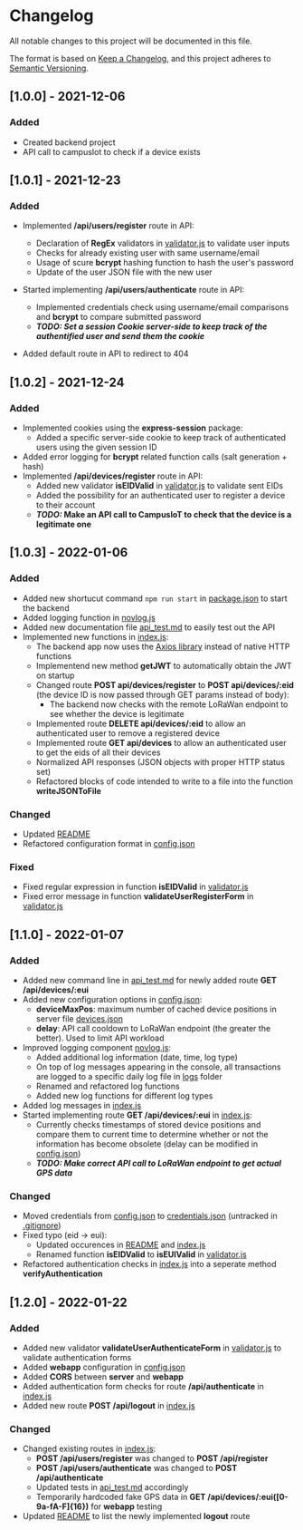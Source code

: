 # Changelog

All notable changes to this project will be documented in this file.

The format is based on [Keep a Changelog](https://keepachangelog.com/en/1.0.0/),
and this project adheres to [Semantic Versioning](https://semver.org/spec/v2.0.0.html).

## [1.0.0] - 2021-12-06

### Added

- Created backend project
- API call to campusIot to check if a device exists

## [1.0.1] - 2021-12-23

### Added

- Implemented **/api/users/register** route in API:

  - Declaration of **RegEx** validators in [validator.js](./validator.js) to validate user inputs
  - Checks for already existing user with same username/email
  - Usage of scure **bcrypt** hashing function to hash the user's password
  - Update of the user JSON file with the new user

- Started implementing **/api/users/authenticate** route in API:

  - Implemented credentials check using username/email comparisons and **bcrypt** to compare submitted password
  - **_TODO: Set a session Cookie server-side to keep track of the authentified user and send them the cookie_**

- Added default route in API to redirect to 404

## [1.0.2] - 2021-12-24

### Added

- Implemented cookies using the **express-session** package:
  - Added a specific server-side cookie to keep track of authenticated users using the given session ID
- Added error logging for **bcrypt** related function calls (salt generation + hash)
- Implemented **/api/devices/register** route in API:
  - Added new validator **isEIDValid** in [validator.js](./validator.js) to validate sent EIDs
  - Added the possibility for an authenticated user to register a device to their account
  - **_TODO:_ Make an API call to CampusIoT to check that the device is a legitimate one**

## [1.0.3] - 2022-01-06

### Added

- Added new shortucut command `npm run start` in [package.json](./package.json) to start the backend
- Added logging function in [novlog.js](./novlog.js)
- Added new documentation file [api_test.md](./api_test.md) to easily test out the API
- Implemented new functions in [index.js](./index.js):
  - The backend app now uses the [Axios library](https://axios-http.com/) instead of native HTTP functions
  - Implementend new method **getJWT** to automatically obtain the JWT on startup
  - Changed route **POST api/devices/register** to **POST api/devices/:eid** (the device ID is now passed through GET params instead of body):
    - The backend now checks with the remote LoRaWan endpoint to see whether the device is legitimate
  - Implemented route **DELETE api/devices/:eid** to allow an authenticated user to remove a registered device
  - Implemented route **GET api/devices** to allow an authenticated user to get the eids of all their devices
  - Normalized API responses (JSON objects with proper HTTP status set)
  - Refactored blocks of code intended to write to a file into the function **writeJSONToFile**

### Changed

- Updated [README](./README.md)
- Refactored configuration format in [config.json](./config.json)

### Fixed

- Fixed regular expression in function **isEIDValid** in [validator.js](./validator.js)
- Fixed error message in function **validateUserRegisterForm** in [validator.js](./validator.js)

## [1.1.0] - 2022-01-07

### Added

- Added new command line in [api_test.md](./api_test.md) for newly added route **GET /api/devices/:eui**
- Added new configuration options in [config.json](./config.json):
  - **deviceMaxPos**: maximum number of cached device positions in server file [devices.json](./data/devices.json)
  - **delay**: API call cooldown to LoRaWan endpoint (the greater the better). Used to limit API workload
- Improved logging component [novlog.js](./novlog.js):
  - Added additional log information (date, time, log type)
  - On top of log messages appearing in the console, all transactions are logged to a specific daily log file in [logs](./logs) folder
  - Renamed and refactored log functions
  - Added new log functions for different log types
- Added log messages in [index.js](./index.js)
- Started implementing route **GET /api/devices/:eui** in [index.js](./index.js):
  - Currently checks timestamps of stored device positions and compare them to current time to determine whether or not the information has become obsolete (delay can be modified in [config.json](./config.json))
  - **_TODO: Make correct API call to LoRaWan endpoint to get actual GPS data_**

### Changed

- Moved credentials from [config.json](./config.json) to [credentials.json](./credentials.json) (untracked in [.gitignore](./.gitignore))
- Fixed typo (eid -> eui):
  - Updated occurences in [README](./README.md) and [index.js](./index.js)
  - Renamed function **isEIDValid** to **isEUIValid** in [validator.js](./validator.js)
- Refactored authentication checks in [index.js](./index.js) into a seperate method **verifyAuthentication**

## [1.2.0] - 2022-01-22

### Added

- Added new validator **validateUserAuthenticateForm** in [validator.js](./validator.js) to validate authentication forms
- Added **webapp** configuration in [config.json](./config.json)
- Added **CORS** between **server** and **webapp**
- Added authentication form checks for route **/api/authenticate** in [index.js](./index.js)
- Added new route **POST /api/logout** in [index.js](./index.js)

### Changed

- Changed existing routes in [index.js](./index.js):
  - **POST /api/users/register** was changed to **POST /api/register**
  - **POST /api/users/authenticate** was changed to **POST /api/authenticate**
  - Updated tests in [api_test.md](./api_test.md) accordingly
  - Temporarily hardcoded fake GPS data in **GET /api/devices/:eui([0-9a-fA-F]{16})** for **webapp** testing
- Updated [README](./README.md) to list the newly implemented **logout** route
